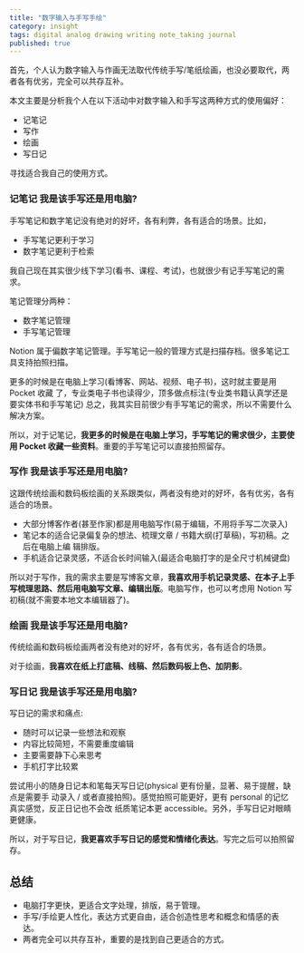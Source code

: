 ```yaml
---
title: "数字输入与手写手绘"
category: insight
tags: digital analog drawing writing note_taking journal
published: true
---
```


首先，个人认为数字输入与作画无法取代传统手写/笔纸绘画，也没必要取代，两者各有优劣，完全可以共存互补。

本文主要是分析我个人在以下活动中对数字输入和手写这两种方式的使用偏好：

- 记笔记
- 写作
- 绘画
- 写日记

寻找适合我自己的使用方式。

### 记笔记 我是该手写还是用电脑?

手写笔记和数字笔记没有绝对的好坏，各有利弊，各有适合的场景。比如，

- 手写笔记更利于学习
- 数字笔记更利于检索

我自己现在其实很少线下学习(看书、课程、考试)，也就很少有记手写笔记的需求。

笔记管理分两种：

- 数字笔记管理
- 手写笔记管理

Notion 属于偏数字笔记管理。手写笔记一般的管理方式是扫描存档。很多笔记工具支持拍照扫描。

更多的时候是在电脑上学习(看博客、网站、视频、电子书)，这时就主要是用 Pocket 收藏
了，专业类电子书也读得少，顶多做点标注(专业类书籍认真学还是要实体书和手写笔记)
总之，我其实目前很少有手写笔记的需求，所以不需要什么解决方案。

所以，对于记笔记，**我更多的时候是在电脑上学习，手写笔记的需求很少，主要使用 Pocket 收藏一些资料**。重要的手写笔记可以直接拍照留存。

### 写作 我是该手写还是用电脑?

这跟传统绘画和数码板绘画的关系跟类似，两者没有绝对的好坏，各有优劣，各有适合的场景。

- 大部分博客作者(甚至作家)都是用电脑写作(易于编辑，不用将手写二次录入)
- 笔记本的适合记录偏复杂的想法、梳理文章 / 书籍大纲(打草稿)，写初稿。之后在电脑上编
  辑排版。
- 手机适合记录灵感，不适合⻓时间输入(最适合电脑打字的是全尺寸机械键盘)

所以对于写作，我的需求主要是写博客文章，**我喜欢用手机记录灵感、在本子上手写梳理思路、然后用电脑写文章、编辑出版**。电脑写作，也可以考虑用 Notion 写初稿(就不需要本地文本编辑器了)。

### 绘画 我是该手写还是用电脑?

传统绘画和数码板绘画两者没有绝对的好坏，各有优劣，各有适合的场景。

对于绘画，**我喜欢在纸上打底稿、线稿、然后数码板上色、加阴影**。

### 写日记 我是该手写还是用电脑?

写日记的需求和痛点:

- 随时可以记录一些想法和观察
- 内容比较简短，不需要重度编辑
- 主要需要静下心来思考
- 手机打字比较累

尝试用小的随身日记本和笔每天写日记(physical 更有份量，显著、易于提醒，缺点是需要手
动录入 / 或者直接拍照)。感觉拍照可能更好，更有 personal 的记忆真实感觉，反正日记也不会改
纸质笔记本更 accessible。另外，手写日记对眼睛更健康。

所以，对于写日记，**我更喜欢手写日记的感觉和情绪化表达**。写完之后可以拍照留存。

## 总结

- 电脑打字更快，更适合文字处理，排版，易于管理。
- 手写/手绘更人性化，表达方式更自由，适合创造性思考和概念和情感的表达。
- 两者完全可以共存互补，重要的是找到自己更适合的方式。

